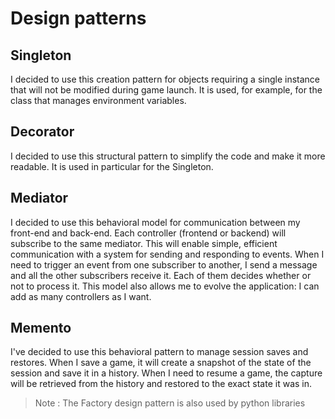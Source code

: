 # Design patterns

## Singleton

I decided to use this creation pattern for objects requiring a single instance that will not be modified during game
launch. It is used, for example, for the class that manages environment variables.

## Decorator

I decided to use this structural pattern to simplify the code and make it more readable. It is used in particular for
the Singleton.

## Mediator

I decided to use this behavioral model for communication between my front-end and back-end. Each controller (frontend or
backend) will subscribe to the same mediator. This will enable simple, efficient communication with a system for sending
and responding to events. When I need to trigger an event from one subscriber to another, I send a message and all the
other subscribers receive it. Each of them decides whether or not to process it. This model also allows me to evolve the
application: I can add as many controllers as I want.

## Memento

I've decided to use this behavioral pattern to manage session saves and restores. When I save a game, it will create a
snapshot of the state of the session and save it in a history. When I need to resume a game, the capture will be
retrieved
from the history and restored to the exact state it was in.

> Note : The Factory design pattern is also used by python libraries
